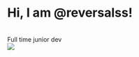 <h1>Hi, I am @reversalss!</h1>
<br>Full time junior dev
<br>
<img src="https://github-readme-stats-git-masterrstaa-rickstaa.vercel.app/api?username=reversalss&theme=gruvbox">

